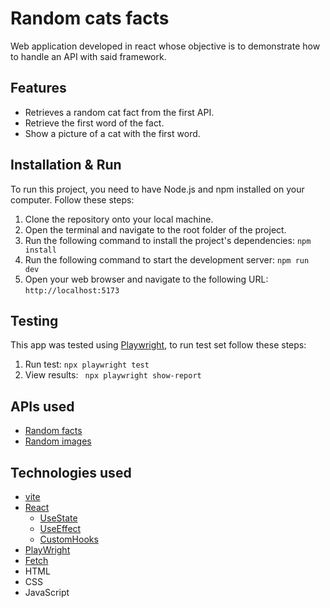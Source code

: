 # Random cats facts

Web application developed in react whose objective is to demonstrate how to handle an API with said framework.

## Features

- Retrieves a random cat fact from the first API.
- Retrieve the first word of the fact.
- Show a picture of a cat with the first word.

## Installation & Run

To run this project, you need to have Node.js and npm installed on your computer. Follow these steps:

1. Clone the repository onto your local machine.
2. Open the terminal and navigate to the root folder of the project.
3. Run the following command to install the project's dependencies: `npm install`
4. Run the following command to start the development server: `npm run dev`
5. Open your web browser and navigate to the following URL: `http://localhost:5173`

## Testing

This app was tested using [Playwright](https://playwright.dev/), to run test set follow these steps:

1. Run test: `npx playwright test`
2. View results: ` npx playwright show-report`

## APIs used

- [Random facts](https://catfact.ninja)
- [Random images](https://cataas.com)

## Technologies used

- [vite](https://vitejs.dev/)
- [React](https://reactjs.org/)
  - [UseState](https://reactjs.org/docs/hooks-state.html)
  - [UseEffect](https://reactjs.org/docs/hooks-effect.html)
  - [CustomHooks](https://reactjs.org/docs/hooks-custom.html)
- [PlayWright](https://playwright.dev/)
- [Fetch](https://developer.mozilla.org/en-US/docs/Web/API/Fetch_API)
- HTML
- CSS
- JavaScript

